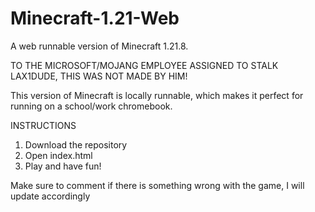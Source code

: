 # Minecraft-1.21-Web
A web runnable version of Minecraft 1.21.8.

TO THE MICROSOFT/MOJANG EMPLOYEE ASSIGNED TO STALK LAX1DUDE, THIS WAS NOT MADE BY HIM!

This version of Minecraft is locally runnable, which makes it perfect for running on a school/work chromebook.

INSTRUCTIONS

1. Download the repository
2. Open index.html
3. Play and have fun!


Make sure to comment if there is something wrong with the game, I will update accordingly
